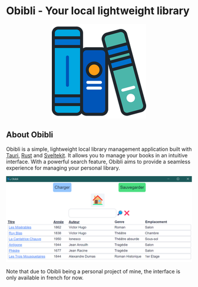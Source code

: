 # Obibli - Your local lightweight library

<div align="center">
  <img src="src-tauri/icons/128x128@2x.png" />
</div>

## About Obibli

Obibli is a simple, lightweight local library management application built with [Tauri](https://tauri.app/), [Rust](https://www.rust-lang.org/) and [Sveltekit](https://kit.svelte.dev/). It allows you to manage your books in an intuitive interface. With a powerful search feature, Obibli aims to provide a seamless experience for managing your personal library.

![a screenshot of the browse function of Obibli](img/obibli-browse.png)

Note that due to Obibli being a personal project of mine, the interface is only available in french for now.
